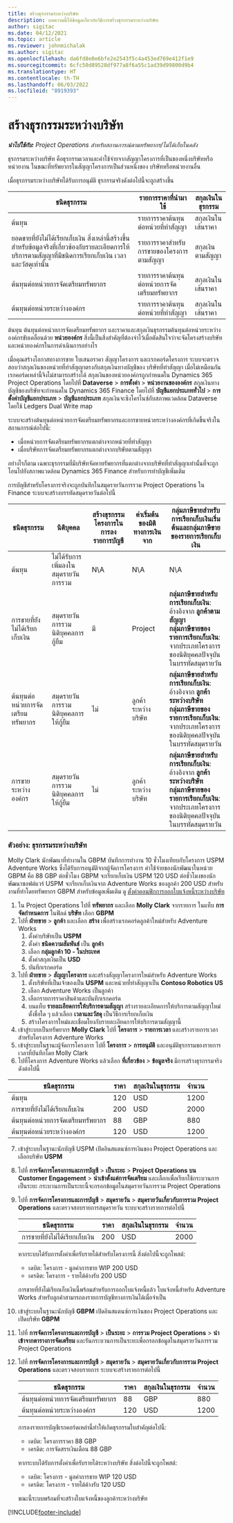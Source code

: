 ```yaml
---
title: สร้างธุรกรรมระหว่างบริษัท
description: บทความนี้ให้ข้อมูลเกี่ยวกับวิธีการสร้างธุรกรรมระหว่างบริษัท
author: sigitac
ms.date: 04/12/2021
ms.topic: article
ms.reviewer: johnmichalak
ms.author: sigitac
ms.openlocfilehash: da6fd8e0e6bfe2e2543f5c4a453ed769e412f1e9
ms.sourcegitcommit: 6cfc50d89528df977a8f6a55c1ad39d99800d9b4
ms.translationtype: HT
ms.contentlocale: th-TH
ms.lasthandoff: 06/03/2022
ms.locfileid: "8919393"
---
```

# <a name="create-intercompany-transactions"></a>สร้างธุรกรรมระหว่างบริษัท

_**นำไปใช้กับ:** Project Operations สำหรับสถานการณ์ตามทรัพยากร/ไม่ได้เก็บในคลัง_

ธุรกรรมระหว่างบริษัท คือธุรกรรมเวลาและค่าใช้จ่ายจากสัญญาโครงการที่เป็นของหนึ่งบริษัทหรือหน่วยงาน ในขณะที่ทรัพยากรในสัญญาโครงการเป็นส่วนหนึ่งของ บริษัทหรือหน่วยงานอื่น

เมื่อธุรกรรมระหว่างบริษัทได้รับการอนุมัติ ธุรกรรมจริงดังต่อไปนี้จะถูกสร้างขึ้น

| **ชนิดธุรกรรม** | **รายการราคาที่นำมาใช้** | **สกุลเงินในธุรกรรม** |
| --- | --- | --- |
| ต้นทุน | รายการราคาต้นทุนต่อหน่วยที่ทำสัญญา | สกุลเงินในเส้นราคา |
| ยอดขายที่ยังไม่ได้เรียกเก็บเงิน สิ่งเหล่านี้สร้างขึ้นสำหรับข้อมูลจริงที่เกี่ยวข้องกับรายละเอียดการให้บริการตามสัญญาที่มีชนิดการเรียกเก็บเงิน เวลา และวัสดุเท่านั้น | รายการราคาสำหรับการขายของโครงการตามสัญญา | สกุลเงินตามสัญญา |
| ต้นทุนต่อหน่วยการจัดเตรียมทรัพยากร | รายการราคาต้นทุนต่อหน่วยการจัดเตรียมทรัพยากร | สกุลเงินในเส้นราคา |
| ต้นทุนต่อหน่วยระหว่างองค์กร | รายการราคาต้นทุนต่อหน่วยที่ทำสัญญา | สกุลเงินในเส้นราคา |

ต้นทุน ต้นทุนต่อหน่วยการจัดเตรียมทรัพยากร และราคาและสกุลเงินธุรกรรมต้นทุนต่อหน่วยระหว่างองค์กรขับเคลื่อนด้วย **หน่วยองค์กร** สิ่งนี้เป็นสิ่งสำคัญที่ต้องจำไว้เมื่อตัดสินใจว่าจะจัดโครงสร้างบริษัทและหน่วยองค์กรในการดำเนินการอย่างไร

เมื่อคุณสร้างโอกาสทางการขาย ใบเสนอราคา สัญญาโครงการ และเรกคอร์ดโครงการ ระบบจะตรวจสอบว่าสกุลเงินของหน่วยที่ทำสัญญาตรงกับสกุลเงินทางบัญชีของ บริษัทที่ทำสัญญา เมื่อไม่เหมือนกัน เรกคอร์ดเหล่านี้จึงไม่สามารถสร้างได้ สกุลเงินของหน่วยองค์กรถูกกำหนดใน Dynamics 365 Project Operations โดยไปที่ **Dataverse** > **การตั้งค่า** > **หน่วยงานขององค์กร** สกุลเงินทางบัญชีของบริษัทจะกำหนดใน Dynamics 365 Finance โดยไปที่ **บัญชีแยกประเภททั่วไป** > **การตั้งค่าบัญชีแยกประเภท** > **บัญชีแยกประเภท** สกุลเงินจะซิงโครไนซ์กับสภาพแวดล้อม Dataverse โดยใช้ Ledgers Dual Write map

ระบบจะสร้างต้นทุนต่อหน่วยการจัดเตรียมทรัพยากรและการขายหน่วยระหว่างองค์กรที่เกิดขึ้นจริงในสถานการณ์ต่อไปนี้:

  - เมื่อหน่วยการจัดเตรียมทรัพยากรแตกต่างจากหน่วยที่ทำสัญญา
  - เมื่อบริษัทการจัดเตรียมทรัพยากรแตกต่างจากบริษัทตามสัญญา

อย่างไรก็ตาม เฉพาะธุรกรรมที่มีบริษัทจัดหาทรัพยากรที่แตกต่างจากบริษัทที่ทำสัญญาเท่านั้นที่จะถูกโอนไปยังสภาพแวดล้อม Dynamics 365 Finance สำหรับการทำบัญชีเพิ่มเติม

การบัญชีสำหรับโครงการจริงจะถูกบันทึกในสมุดรายวันการรวม Project Operations ใน Finance ระบบจะสร้างบรรทัดสมุดรายวันต่อไปนี้

| **ชนิดธุรกรรม** | **นิติบุคคล** | **สร้างธุรกรรมโครงการในการลงรายการบัญชี** | **ค่าเริ่มต้นของมิติทางการเงินจาก** | **กลุ่มภาษีขายสำหรับการเรียกเก็บเงินเริ่มต้นและกลุ่มภาษีขายของรายการเรียกเก็บเงิน** |
| --- | --- | --- | --- | --- |
| ต้นทุน | ไม่ได้รับการเพิ่มลงในสมุดรายวันการรวม | N\A | N\A | N\A |
| การขายที่ยังไม่ได้เรียกเก็บเงิน | สมุดรายวันการรวมนิติบุคคลการกู้ยืม | มี | Project | **กลุ่มภาษีขายสำหรับการเรียกเก็บเงิน**: อ้างอิงจาก **ลูกค้าตามสัญญา** <br/> **กลุ่มภาษีขายของรายการเรียกเก็บเงิน**: จากประเภทโครงการของนิติบุคคลปัจจุบันในบรรทัดสมุดรายวัน |
| ต้นทุนต่อหน่วยการจัดเตรียมทรัพยากร | สมุดรายวันการรวมนิติบุคคลการให้กู้ยืม | ไม่ | ลูกค้าระหว่างบริษัท | **กลุ่มภาษีขายสำหรับการเรียกเก็บเงิน**: อ้างอิงจาก **ลูกค้าระหว่างบริษัท** <br/> **กลุ่มภาษีขายของรายการเรียกเก็บเงิน**: จากประเภทโครงการของนิติบุคคลปัจจุบันในบรรทัดสมุดรายวัน |
| การขายระหว่างองค์กร | สมุดรายวันการรวมนิติบุคคลการให้กู้ยืม | ไม่ | ลูกค้าระหว่างบริษัท | **กลุ่มภาษีขายสำหรับการเรียกเก็บเงิน**: อ้างอิงจาก **ลูกค้าระหว่างบริษัท** <br/> **กลุ่มภาษีขายของรายการเรียกเก็บเงิน**: จากประเภทโครงการของนิติบุคคลปัจจุบันในบรรทัดสมุดรายวัน |

### <a name="example-intercompany-transactions"></a>ตัวอย่าง: ธุรกรรมระหว่างบริษัท

Molly Clark นักพัฒนาที่ทำงานใน GBPM บันทึกการทำงาน 10 ชั่วโมงเทียบกับโครงการ USPM Adventure Works ซึ่งได้รับการอนุมัติจากผู้จัดการโครงการ ค่าใช้จ่ายของนักพัฒนาในหน่วย GBPM คือ 88 GBP ต่อชั่วโมง GBPM จะเรียกเก็บเงิน USPM 120 USD ต่อชั่วโมงของนักพัฒนาซอฟต์แวร์ USPM จะเรียกเก็บเงินจาก Adventure Works ของลูกค้า 200 USD สำหรับงานที่ทำโดยทรัพยากร GBPM สำหรับข้อมูลเพิ่มเติม ดู [ตั้งค่าคอนฟิกการออกใบแจ้งหนี้ระหว่างบริษัท](configure-intercompany-invoicing.md)

1. ใน Project Operations ไปที่ **ทรัพยากร** และเลือก **Molly Clark** จากรายการ ในแท็บ **การจัดกำหนดการ** ในฟิลด์ **บริษัท** เลือก **GBPM**
2. ไปที่ **ฝ่ายขาย** > **ลูกค้า** และเลือก **สร้าง** เพื่อสร้างเรกคอร์ดลูกค้าใหม่สำหรับ Adventure Works
    1. ตั้งค่าบริษัทเป็น **USPM**
    2. ตั้งค่า **ชนิดความสัมพันธ์** เป็น **ลูกค้า**
    3. เลือก **กลุ่มลูกค้า 10 - ในประเทศ**
    4. ตั้งค่าสกุลเงินเป็น **USD**
    5. บันทึกเรกคอร์ด
3. ไปที่ **ฝ่ายขาย** > **สัญญาโครงการ** และสร้างสัญญาโครงการใหม่สำหรับ Adventure Works
    1. ตั้งบริษัทที่เป็นเจ้าของเป็น **USPM** และหน่วยที่ทำสัญญาเป็น **Contoso Robotics US**
    2. เลือก Adventure Works เป็นลูกค้า
    3. เลือกรายการราคาสินค้าและบันทึกเรกคอร์ด
    4. บนแท็บ **รายละเอียดการให้บริการตามสัญญา** สร้างรายละเอียดการให้บริการตามสัญญาใหม่ ตั้งชื่อใด ๆ แล้วเลือก **เวลาและวัสดุ** เป็นวิธีการเรียกเก็บเงิน
    5. สร้างโครงการใหม่และเชื่อมโยงกับรายละเอียดการให้บริการตามสัญญานี้
4. เข้าสู่ระบบเป็นทรัพยากร **Molly Clark** ไปที่ **โครงการ** > **รายการเวลา** และสร้างรายการเวลาสำหรับโครงการ Adventure Works
5. เข้าสู่ระบบในฐานะผู้จัดการโครงการ ไปที่ **โครงการ** > **การอนุมัติ** และอนุมัติธุรกรรมของรายการเวลาที่บันทึกโดย Molly Clark
6. ไปที่โครงการ Adventure Works แล้วเลือก **ที่เกี่ยวข้อง** > **ข้อมูลจริง** มีการสร้างธุรกรรมจริงดังต่อไปนี้

| **ชนิดธุรกรรม** | **ราคา** | **สกุลเงินในธุรกรรม** | **จำนวน** |
| --- | --- | --- | --- |
| ต้นทุน | 120 | USD | 1200 |
| การขายที่ยังไม่ได้เรียกเก็บเงิน | 200 | USD | 2000 |
| ต้นทุนต่อหน่วยการจัดเตรียมทรัพยากร | 88 | GBP | 880 |
| ต้นทุนต่อหน่วยระหว่างองค์กร | 120 | USD | 1200 |

7. เข้าสู่ระบบในฐานะนักบัญชี USPM เปิดอินสแตนซ์การเงินของ Project Operations และเลือกบริษัท **USPM** 
8. ไปที่ **การจัดการโครงการและการบัญชี** > **เป็นระยะ** > **Project Operations บน Customer Engagement** > **นำเข้าตั้งแต่การจัดเตรียม** และเลือกเพื่อเรียกใช้กระบวนการเป็นระยะ กระบวนการเป็นระยะนี้จะกรอกข้อมูลในสมุดรายวันการรวม Project Operations
9. ไปที่ **การจัดการโครงการและการบัญชี** > **สมุดรายวัน** > **สมุดรายวันเกี่ยวกับการรวม Project Operations** และตรวจสอบรายการสมุดรายวัน ระบบจะสร้างรายการต่อไปนี้

    | **ชนิดธุรกรรม** | **ราคา** | **สกุลเงินในธุรกรรม** | **จำนวน** |
    | --- | --- | --- | --- |
    | การขายที่ยังไม่ได้เรียกเก็บเงิน | 200 | USD | 2000 |

    หากระบบได้รับการตั้งค่าเพื่อรับรายได้สำหรับโครงการนี้ สิ่งต่อไปนี้จะถูกโพสต์:

    - เดบิต: โครงการ - มูลค่าการขาย WIP 200 USD
    - เครดิต: โครงการ - รายได้ค้างรับ 200 USD

    การขายที่ยังไม่เรียกเก็บเงินนี้พร้อมสำหรับการออกใบแจ้งหนี้แล้ว ใบแจ้งหนี้สำหรับ Adventure Works สำหรับลูกค้าสามารถลงรายการบัญชีทางการเงินได้เมื่อจำเป็น

10. เข้าสู่ระบบในฐานะนักบัญชี **GBPM** เปิดอินสแตนซ์การเงินของ Project Operations และเปิดบริษัท **GBPM** 
11. ไปที่ **การจัดการโครงการและการบัญชี** > **เป็นระยะ** > **การรวม Project Operations** > **นำเข้าจากตารางการจัดเตรียม** และรันกระบวนการเป็นระยะเพื่อกรอกข้อมูลในสมุดรายวันการรวม Project Operations
12. ไปที่ **การจัดการโครงการและการบัญชี** > **สมุดรายวัน** > **สมุดรายวันเกี่ยวกับการรวม Project Operations** และตรวจสอบรายการ ระบบจะสร้างรายการต่อไปนี้

    | **ชนิดธุรกรรม** | **ราคา** | **สกุลเงินในธุรกรรม** | **จำนวน** |
    | --- | --- | --- | --- |
    | ต้นทุนต่อหน่วยการจัดเตรียมทรัพยากร | 88 | GBP | 880 |
    | ต้นทุนต่อหน่วยระหว่างองค์กร | 120 | USD | 1200 |

    การลงรายการบัญชีเรกคอร์ดเหล่านี้ทำให้เกิดธุรกรรมใบสำคัญต่อไปนี้:

    - เดบิต: โครงการราคา 88 GBP
    - เครดิต: การจัดสรรเงินเดือน 88 GBP

    หากระบบได้รับการตั้งค่าเพื่อรับรายได้ระหว่างบริษัท สิ่งต่อไปนี้จะถูกโพสต์:

    - เดบิต: โครงการ - มูลค่าการขาย WIP 120 USD
    - เครดิต: โครงการ - รายได้ค้างรับ 120 USD

    ขณะนี้ระบบพร้อมที่จะสร้างใบแจ้งหนี้ของลูกค้าระหว่างบริษัท


[!INCLUDE[footer-include](../includes/footer-banner.md)]
